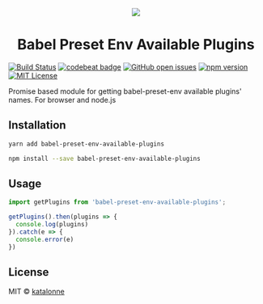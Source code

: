 <p align="center"><img width=""src="https://i.imgur.com/aUyJLqg.png"></p>
<h1 align="center">Babel Preset Env Available Plugins</h1>

[![Build Status](https://travis-ci.org/katalonne/babel-preset-env-available-plugins.svg?branch=master)](https://travis-ci.org/katalonne/babel-preset-env-available-plugins)
[![codebeat badge](https://codebeat.co/badges/299f68a9-8267-4f8d-a3e8-9abc5910f582)](https://codebeat.co/projects/github-com-katalonne-babel-preset-env-available-plugins-master)
[![GitHub open issues](https://img.shields.io/github/issues/katalonne/babel-preset-env-available-plugins.svg)](https://github.com/katalonne/babel-preset-env-available-plugins/issues?q=is%3Aopen+is%3Aissue)
[![npm version](https://img.shields.io/npm/v/babel-preset-env-available-plugins.svg)](https://www.npmjs.com/package/babel-preset-env-available-plugins)
[![MIT License](https://img.shields.io/github/license/katalonne/babel-preset-env-available-plugins.svg)](https://github.com/katalonne/babel-preset-env-available-plugins/blob/master/LICENSE)

Promise based module for getting babel-preset-env available plugins' names.
For browser and node.js

## Installation
```bash
yarn add babel-preset-env-available-plugins

npm install --save babel-preset-env-available-plugins
```
## Usage

```javascript
import getPlugins from 'babel-preset-env-available-plugins';

getPlugins().then(plugins => {
  console.log(plugins)
}).catch(e => {
  console.error(e)
})
```

## License

MIT © [katalonne](https://github.com/katalonne)